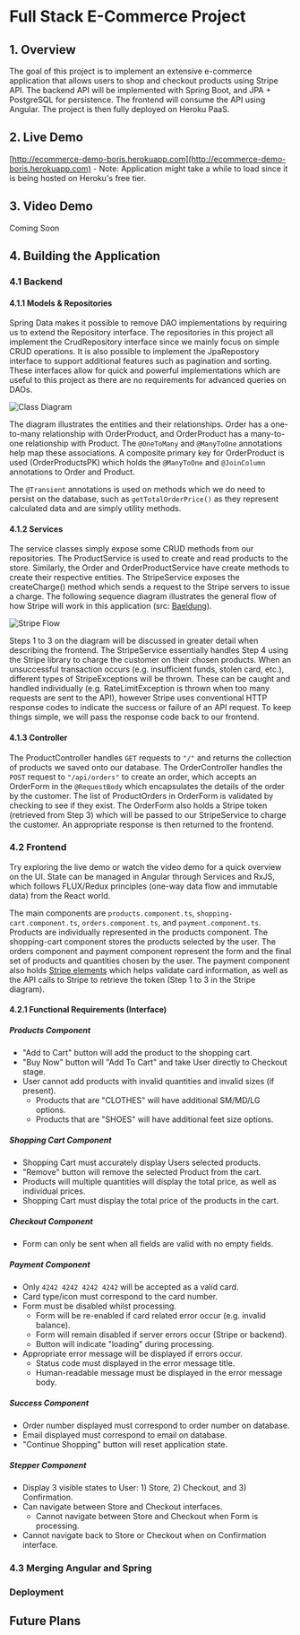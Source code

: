 # Full Stack E-Commerce Project
## 1. Overview
The goal of this project is to implement an extensive e-commerce application that allows users to shop and checkout products using Stripe API. The backend API will be implemented with Spring Boot, and JPA + PostgreSQL for persistence. The frontend will consume the API using Angular. The project is then fully deployed on Heroku PaaS.
## 2. Live Demo
[http://ecommerce-demo-boris.herokuapp.com](http://ecommerce-demo-boris.herokuapp.com) - Note: Application might take a while to load since it is being hosted on Heroku's free tier.

## 3. Video Demo
Coming Soon

## 4. Building the Application

### 4.1 Backend

#### 4.1.1 Models & Repositories
Spring Data makes it possible to remove DAO implementations by requiring us to extend the Repository interface. The repositories in this project all implement the CrudRepository interface since we mainly focus on simple CRUD operations. It is also possible to implement the JpaRepostory interface to support additional features such as pagination and sorting. These interfaces allow for quick and powerful implementations which are useful to this project as there are no requirements for advanced queries on DAOs.

![Class Diagram](https://i.imgur.com/194wKFw.png)

The diagram illustrates the entities and their relationships. Order has a one-to-many relationship with OrderProduct, and OrderProduct has a many-to-one relationship with Product. The `@OneToMany` and `@ManyToOne` annotations help map these associations. A composite primary key for OrderProduct is used (OrderProductsPK) which holds the `@ManyToOne` and `@JoinColumn` annotations to Order and Product.

The `@Transient` annotations is used on methods which we do need to persist on the database, such as `getTotalOrderPrice()` as they represent calculated data and are simply utility methods.

#### 4.1.2 Services

The service classes simply expose some CRUD methods from our repositories. The ProductService is used to create and read products to the store. Similarly, the Order and OrderProductService have create methods to create their respective entities. The StripeService exposes the createCharge() method which sends a request to the Stripe servers to issue a charge. The following sequence diagram illustrates the general flow of how Stripe will work in this application (src: [Baeldung](https://www.baeldung.com/java-stripe-api)).

![Stripe Flow](https://i.imgur.com/PgNmgLO.png)

Steps 1 to 3 on the diagram will be discussed in greater detail when describing the frontend. The StripeService essentially handles Step 4 using the Stripe library to charge the customer on their chosen products. When an unsuccessful transaction occurs (e.g. insufficient funds, stolen card, etc.), different types of StripeExceptions will be thrown. These can be caught and handled individually (e.g. RateLimitException is thrown when too many requests are sent to the API), however Stripe uses conventional HTTP response codes to indicate the success or failure of an API request. To keep things simple, we will pass the response code back to our frontend.

#### 4.1.3 Controller

The ProductController handles `GET` requests to `"/"` and returns the collection of products we saved onto our database. The OrderController handles the `POST` request to `"/api/orders"` to create an order, which accepts an OrderForm in the `@RequestBody` which encapsulates the details of the order by the customer. The list of ProductOrders in OrderForm is validated by checking to see if they exist. The OrderForm also holds a Stripe token (retrieved from Step 3) which will be passed to our StripeService to charge the customer. An appropriate response is then returned to the frontend.

### 4.2 Frontend

Try exploring the live demo or watch the video demo for a quick overview on the UI. State can be managed in Angular through Services and RxJS, which follows FLUX/Redux principles (one-way data flow and immutable data) from the React world. 

The main components are `products.component.ts`, `shopping-cart.component.ts`, `orders.component.ts`, and `payment.component.ts`. Products are individually represented in the products component. The shopping-cart component stores the products selected by the user. The orders component and payment component represent the form and the final set of products and quantities chosen by the user. The payment component also holds [Stripe elements](https://stripe.com/docs/stripe-js/elements/quickstart) which helps validate card information, as well as the API calls to Stripe to retrieve the token (Step 1 to 3 in the Stripe diagram).

#### 4.2.1 Functional Requirements (Interface)

##### Products Component
- "Add to Cart" button will add the product to the shopping cart.
- "Buy Now" button will "Add To Cart" and take User directly to Checkout stage.
- User cannot add products with invalid quantities and invalid sizes (if present).
	- Products that are "CLOTHES" will have additional SM/MD/LG options.
	- Products that are "SHOES" will have additional feet size options.

##### Shopping Cart Component
- Shopping Cart must accurately display Users selected products.
- "Remove" button will remove the selected Product from the cart.
- Products will multiple quantities will display the total price, as well as individual prices.
- Shopping Cart must display the total price of the products in the cart.

##### Checkout Component
- Form can only be sent when all fields are valid with no empty fields.

##### Payment Component
- Only `4242 4242 4242 4242` will be accepted as a valid card.
- Card type/icon must correspond to the card number.
- Form must be disabled whilst processing.
	- Form will be re-enabled if card related error occur (e.g. invalid balance).
	- Form will remain disabled if server errors occur (Stripe or backend).
	- Button will indicate "loading" during processing.
- Appropriate error message will be displayed if errors occur.
	- Status code must displayed in the error message title.
	- Human-readable message must be displayed in the error message body.

##### Success Component
- Order number displayed must correspond to order number on database.
- Email displayed must correspond to email on database.
- "Continue Shopping" button will reset application state.

##### Stepper Component
- Display 3 visible states to User: 1) Store, 2) Checkout, and 3) Confirmation.
- Can navigate between Store and Checkout interfaces.
	- Cannot navigate between Store and Checkout when Form is processing.
- Cannot navigate back to Store or Checkout when on Confirmation interface.

### 4.3 Merging Angular and Spring


### Deployment

## Future Plans
